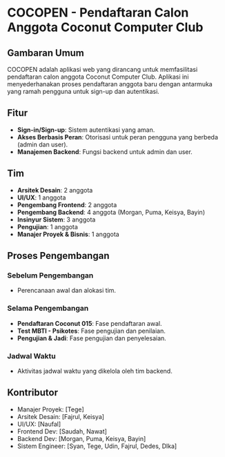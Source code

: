 # COCOPEN - Pendaftaran Calon Anggota Coconut Computer Club

## Gambaran Umum
COCOPEN adalah aplikasi web yang dirancang untuk memfasilitasi pendaftaran calon anggota Coconut Computer Club. Aplikasi ini menyederhanakan proses pendaftaran anggota baru dengan antarmuka yang ramah pengguna untuk sign-up dan autentikasi.

## Fitur
- **Sign-in/Sign-up**: Sistem autentikasi yang aman.
- **Akses Berbasis Peran**: Otorisasi untuk peran pengguna yang berbeda (admin dan user).
- **Manajemen Backend**: Fungsi backend untuk admin dan user.

## Tim
- **Arsitek Desain**: 2 anggota
- **UI/UX**: 1 anggota
- **Pengembang Frontend**: 2 anggota
- **Pengembang Backend**: 4 anggota (Morgan, Puma, Keisya, Bayin)
- **Insinyur Sistem**: 3 anggota
- **Pengujian**: 1 anggota
- **Manajer Proyek & Bisnis**: 1 anggota

## Proses Pengembangan
### Sebelum Pengembangan
- Perencanaan awal dan alokasi tim.

### Selama Pengembangan
- **Pendaftaran Coconut 015**: Fase pendaftaran awal.
- **Test MBTI - Psikotes**: Fase pengujian dan penilaian.
- **Pengujian & Jadi**: Fase pengujian dan penyelesaian.

### Jadwal Waktu
- Aktivitas jadwal waktu yang dikelola oleh tim backend.

## Kontributor
- Manajer Proyek: [Tege]
- Arsitek Desain: [Fajrul, Keisya]
- UI/UX: [Naufal]
- Frontend Dev: [Saudah, Nawat]
- Backend Dev: [Morgan, Puma, Keisya, Bayin]
- Sistem Engineer: [Syan, Tege, Udin, Fajrul, Dedes, Dlka]
